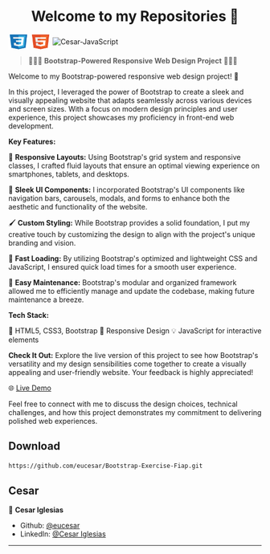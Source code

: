 <h1 align="center">Welcome to my Repositories 🤝</h1>
<p>
  <img align="center" alt="Cesar-CSS" height="30" width="40" src="https://raw.githubusercontent.com/devicons/devicon/master/icons/css3/css3-original.svg">
  <img align="center" alt="Cesar-HTML" height="30" width="40" src="https://raw.githubusercontent.com/devicons/devicon/master/icons/html5/html5-original.svg">
  <img align="center" alt="Cesar-JavaScript" height="30" width="40" src="https://cdn.jsdelivr.net/gh/devicons/devicon/icons/javascript/javascript-plain.svg">
</p>

> 🌱👨‍💻 **Bootstrap-Powered Responsive Web Design Project** 👨‍💻🌱

Welcome to my Bootstrap-powered responsive web design project! 🚀

In this project, I leveraged the power of Bootstrap to create a sleek and visually appealing website that adapts seamlessly across various devices and screen sizes. With a focus on modern design principles and user experience, this project showcases my proficiency in front-end web development.

**Key Features:**

🎨 **Responsive Layouts:** Using Bootstrap's grid system and responsive classes, I crafted fluid layouts that ensure an optimal viewing experience on smartphones, tablets, and desktops.

🎉 **Sleek UI Components:** I incorporated Bootstrap's UI components like navigation bars, carousels, modals, and forms to enhance both the aesthetic and functionality of the website.

🖌️ **Custom Styling:** While Bootstrap provides a solid foundation, I put my creative touch by customizing the design to align with the project's unique branding and vision.

🚀 **Fast Loading:** By utilizing Bootstrap's optimized and lightweight CSS and JavaScript, I ensured quick load times for a smooth user experience.

🔧 **Easy Maintenance:** Bootstrap's modular and organized framework allowed me to efficiently manage and update the codebase, making future maintenance a breeze.

**Tech Stack:**

🔧 HTML5, CSS3, Bootstrap
📐 Responsive Design
💡 JavaScript for interactive elements

**Check It Out:**
Explore the live version of this project to see how Bootstrap's versatility and my design sensibilities come together to create a visually appealing and user-friendly website. Your feedback is highly appreciated!

🌐 [Live Demo](https://www.example.com)

Feel free to connect with me to discuss the design choices, technical challenges, and how this project demonstrates my commitment to delivering polished web experiences.


## Download

```sh
https://github.com/eucesar/Bootstrap-Exercise-Fiap.git
```

## Cesar

👤 **Cesar Iglesias**

* Github: [@eucesar](https://github.com/eucesar)
* LinkedIn: [@Cesar Iglesias](https://www.linkedin.com/in/cesar-iglesias-tecnologia/)

***

